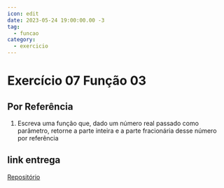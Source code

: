 ```yaml
---
icon: edit
date: 2023-05-24 19:00:00.00 -3
tag:
  - funcao
category:
  - exercicio
---
```

# Exercício 07 Função 03

## Por Referência

1. Escreva uma função que, dado um número real passado como parâmetro, retorne a parte inteira e a parte fracionária desse número por referência

## link entrega

[Repositório](https://classroom.github.com/a/kuq1T2k3)